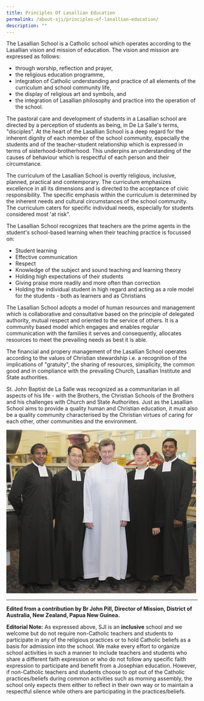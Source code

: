 ```yaml
---
title: Principles Of Lasallian Education
permalink: /about-sji/principles-of-lasallian-education/
description: ""
---
```

The Lasallian School is a Catholic school which operates according to the Lasallian vision and mission of education. The vision and mission are expressed as follows:

*   through worship, reflection and prayer,
*   the religious education programme,
*   integration of Catholic understanding and practice of all elements of the curriculum and school community life,
*   the display of religious art and symbols, and
*   the integration of Lasallian philosophy and practice into the operation of the school.

  

The pastoral care and development of students in a Lasallian school are directed by a perception of students as being, in De La Salle's terms, "disciples". At the heart of the Lasallian School is a deep regard for the inherent dignity of each member of the school community, especially the students and of the teacher-student relationship which is expressed in terms of sisterhood-brotherhood. This underpins an understanding of the causes of behaviour which is respectful of each person and their circumstance.

The curriculum of the Lasallian School is overtly religious, inclusive, planned, practical and contemporary. The curriculum emphasizes excellence in all its dimensions and is directed to the acceptance of civic responsibility. The specific emphasis within the curriculum is determined by the inherent needs and cultural circumstances of the school community. The curriculum caters for specific individual needs, especially for students considered most 'at risk".

The Lasallian School recognizes that teachers are the prime agents in the student's school-based learning when their teaching practice is focussed on:

*   Student learning
*   Effective communication
*   Respect
*   Knowledge of the subject and sound teaching and learning theory
*   Holding high expectations of their students
*   Giving praise more readily and more often than correction
*   Holding the individual student in high regard and acting as a role model for the students - both as learners and as Christians

The Lasallian School adopts a model of human resources and management which is collaborative and consultative based on the principle of delegated authority, mutual respect and oriented to the service of others. It is a community based model which engages and enables regular communication with the families it serves and consequently, allocates resources to meet the prevailing needs as best it is able.

The financial and propery management of the Lasallian School operates according to the values of Christian stewardship i.e. a recognition of the implications of "gratuity", the sharing of resources, simiplicity, the common good and in compliance with the prevailing Church, Lasallian Institute and State authorities.

St. John Baptist de La Salle was recognized as a communitarian in all aspects of his life - with the Brothers, the Christian Schools of the Brothers and his challenges with Church and State Authoriites. Just as the Lasallian School aims to provide a quality human and Christian education, it must also be a quality community characterised by the Christian virtues of caring for each other, other communities and the environment.

![Brothers SJI](/images/brothers_SJI.jpeg)

* * *

  

**Edited from a contribution by Br John Pill, Director of Mission, District of Australia, New Zealand, Papua New Guinea.**

**Editorial Note:** As expressed above, SJI is an **inclusive** school and we welcome but do not require non-Catholic teachers and students to participate in any of the religious practices or to hold Catholic beliefs as a basis for admission into the school. We make every effort to organize school activities in such a manner to include teachers and students who share a different faith expression or who do not follow any specific faith expression to participate and benefit from a Josephian education. However, if non-Catholic teachers and students choose to opt out of the Catholic practices/beliefs during common activities such as morning assembly, the school only expects them either to reflect in their own way or to maintain a respectful silence while others are participating in the practices/beliefs.